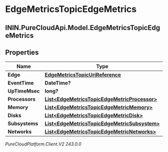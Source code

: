 # EdgeMetricsTopicEdgeMetrics

## ININ.PureCloudApi.Model.EdgeMetricsTopicEdgeMetrics

## Properties

|Name | Type | Description | Notes|
|------------ | ------------- | ------------- | -------------|
| **Edge** | [**EdgeMetricsTopicUriReference**](EdgeMetricsTopicUriReference) |  | [optional] |
| **EventTime** | **DateTime?** |  | [optional] |
| **UpTimeMsec** | **long?** |  | [optional] |
| **Processors** | [**List&lt;EdgeMetricsTopicEdgeMetricProcessor&gt;**](EdgeMetricsTopicEdgeMetricProcessor) |  | [optional] |
| **Memory** | [**List&lt;EdgeMetricsTopicEdgeMetricMemory&gt;**](EdgeMetricsTopicEdgeMetricMemory) |  | [optional] |
| **Disks** | [**List&lt;EdgeMetricsTopicEdgeMetricDisk&gt;**](EdgeMetricsTopicEdgeMetricDisk) |  | [optional] |
| **Subsystems** | [**List&lt;EdgeMetricsTopicEdgeMetricSubsystem&gt;**](EdgeMetricsTopicEdgeMetricSubsystem) |  | [optional] |
| **Networks** | [**List&lt;EdgeMetricsTopicEdgeMetricNetworks&gt;**](EdgeMetricsTopicEdgeMetricNetworks) |  | [optional] |



_PureCloudPlatform.Client.V2 243.0.0_
